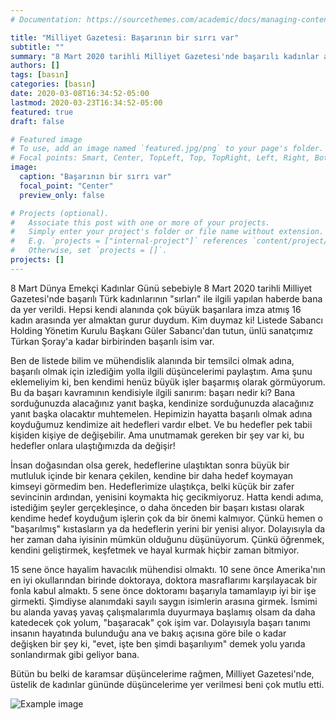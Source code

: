 ```yaml
---
# Documentation: https://sourcethemes.com/academic/docs/managing-content/

title: "Milliyet Gazetesi: Başarının bir sırrı var"
subtitle: ""
summary: "8 Mart 2020 tarihli Milliyet Gazetesi'nde başarılı kadınlar arasında bana da yer verildi. "
authors: []
tags: [basın]
categories: [basın]
date: 2020-03-08T16:34:52-05:00
lastmod: 2020-03-23T16:34:52-05:00
featured: true
draft: false

# Featured image
# To use, add an image named `featured.jpg/png` to your page's folder.
# Focal points: Smart, Center, TopLeft, Top, TopRight, Left, Right, BottomLeft, Bottom, BottomRight.
image:
  caption: "Başarının bir sırrı var"
  focal_point: "Center"
  preview_only: false

# Projects (optional).
#   Associate this post with one or more of your projects.
#   Simply enter your project's folder or file name without extension.
#   E.g. `projects = ["internal-project"]` references `content/project/deep-learning/index.md`.
#   Otherwise, set `projects = []`.
projects: []
---
```


8 Mart Dünya Emekçi Kadınlar Günü sebebiyle 8 Mart 2020 tarihli Milliyet Gazetesi'nde başarılı Türk kadınlarının "sırları" ile ilgili yapılan haberde bana da yer verildi. Hepsi kendi alanında çok büyük başarılara imza atmış 16 kadın arasında yer almaktan gurur duydum. Kim duymaz ki! Listede Sabancı Holding Yönetim Kurulu Başkanı Güler Sabancı'dan tutun, ünlü sanatçımız Türkan Şoray'a kadar birbirinden başarılı isim var.



Ben de listede bilim ve mühendislik alanında bir temsilci olmak adına, başarılı olmak için izlediğim yolla ilgili düşüncelerimi paylaştım. Ama şunu eklemeliyim ki, ben kendimi henüz büyük işler başarmış olarak görmüyorum. Bu da başarı kavramının kendisiyle ilgili sanırım: başarı nedir ki? Bana sorduğunuzda alacağınız yanıt başka, kendinize sorduğunuzda alacağınız yanıt başka olacaktır muhtemelen. Hepimizin hayatta başarılı olmak adına koyduğumuz kendimize ait hedefleri vardır elbet. Ve bu hedefler pek tabii kişiden kişiye de değişebilir. Ama unutmamak gereken bir şey var ki, bu hedefler onlara ulaştığımızda da değişir!



İnsan doğasından olsa gerek, hedeflerine ulaştıktan sonra büyük bir mutluluk içinde bir kenara çekilen, kendine bir daha hedef koymayan kimseyi görmedim ben. Hedeflerimize ulaştıkça, belki küçük bir zafer sevincinin ardından, yenisini koymakta hiç gecikmiyoruz. Hatta kendi adıma, istediğim şeyler gerçekleşince, o daha önceden bir başarı kıstası olarak kendime hedef koyduğum işlerin çok da bir önemi kalmıyor. Çünkü hemen o "başarılmış" kıstasların ya da hedeflerin yerini bir yenisi alıyor. Dolayısıyla da her zaman daha iyisinin mümkün olduğunu düşünüyorum. Çünkü öğrenmek, kendini geliştirmek, keşfetmek ve hayal kurmak hiçbir zaman bitmiyor. 



15 sene önce hayalim havacılık mühendisi olmaktı. 10 sene önce Amerika'nın en iyi okullarından birinde doktoraya, doktora masraflarımı karşılayacak bir fonla kabul almaktı. 5 sene önce doktoramı başarıyla tamamlayıp iyi bir işe girmekti. Şimdiyse alanımdaki sayılı saygın isimlerin arasına girmek. İsmimi bu alanda yavaş yavaş çalışmalarımla duyurmaya başlamış olsam da daha katedecek çok yolum, "başaracak" çok işim var. Dolayısıyla başarı tanımı insanın hayatında bulunduğu ana ve bakış açısına göre bile o kadar değişken bir şey ki, "evet, işte ben şimdi başarılıyım" demek yolu yarıda sonlandırmak gibi geliyor bana.



Bütün bu belki de karamsar düşüncelerime rağmen, Milliyet Gazetesi'nde, üstelik de kadınlar gününde düşüncelerime yer verilmesi beni çok mutlu etti.



![Example image](/img/8mart_basarinin_sirri_var.jfif)